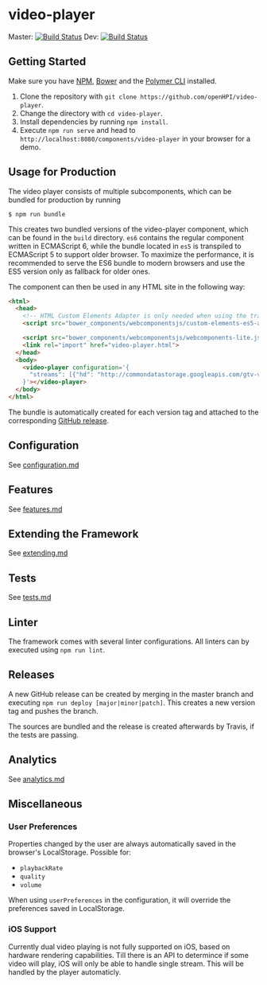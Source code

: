 # video-player
Master: [![Build Status](https://travis-ci.org/openHPI/video-player.svg?branch=master)](https://travis-ci.org/openHPI/video-player)
Dev: [![Build Status](https://travis-ci.org/openHPI/video-player.svg?branch=dev)](https://travis-ci.org/openHPI/video-player)


## Getting Started

Make sure you have [NPM](https://www.npmjs.com/get-npm), [Bower](https://www.npmjs.com/package/bower) and the [Polymer CLI](https://www.npmjs.com/package/polymer-cli) installed.

1. Clone the repository with `git clone https://github.com/openHPI/video-player`.
2. Change the directory with `cd video-player`.
3. Install dependencies by running `npm install`.
4. Execute `npm run serve` and head to `http://localhost:8080/components/video-player` in your browser for a demo.

## Usage for Production
The video player consists of multiple subcomponents, which can be bundled for production by running
```
$ npm run bundle
```
This creates two bundled versions of the video-player component, which can be found in the `build` directory. `es6` contains the regular component written in ECMAScript 6, while the bundle located in `es5` is transpiled to ECMAScript 5 to support older browser.
To maximize the performance, it is recommended to serve the ES6 bundle to modern browsers and use the ES5 version only as fallback for older ones.

The component can then be used in any HTML site in the following way:
```html
<html>
  <head>
    <!-- HTML Custom Elements Adapter is only needed when using the transpiled ES5 version of the component. -->
    <script src="bower_components/webcomponentsjs/custom-elements-es5-adapter.js"></script>

    <script src="bower_components/webcomponentsjs/webcomponents-lite.js"></script>
    <link rel="import" href="video-player.html">
  </head>
  <body>
    <video-player configuration='{
      "streams": [{"hd": "http://commondatastorage.googleapis.com/gtv-videos-bucket/sample/BigBuckBunny.mp4"}]
    }'></video-player>
  </body>
</html>
```

The bundle is automatically created for each version tag and attached to the corresponding [GitHub release](https://github.com/openHPI/video-player/releases).

## Configuration
See [configuration.md](docs/configuration.md)

## Features
See [features.md](docs/features.md)

## Extending the Framework
See [extending.md](docs/extending.md)

## Tests 
See [tests.md](docs/tests.md)

## Linter
The framework comes with several linter configurations. All linters can by executed using `npm run lint`.

## Releases
A new GitHub release can be created by merging in the master branch and executing `npm run deploy [major|minor|patch]`. This creates a new version tag and pushes the branch. 

The sources are bundled and the release is created afterwards by Travis, if the tests are passing.

## Analytics
See [analytics.md](docs/analytics.md)

## Miscellaneous
### User Preferences
Properties changed by the user are always automatically saved in the browser's LocalStorage. Possible for:
* `playbackRate`
* `quality`
* `volume`

When using `userPreferences` in the configuration, it will override the preferences saved in LocalStorage.

### iOS Support
Currently dual video playing is not fully supported on iOS, based on hardware rendering capabilities. Till there is an API to determince if some video will play, iOS will only be able to handle single stream. This will be handled by the player automaticly.
